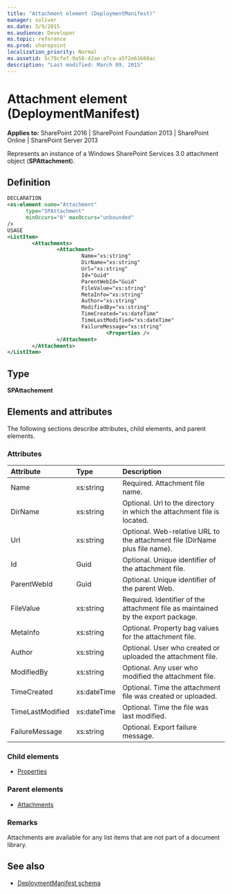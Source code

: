 ```yaml
---
title: "Attachment element (DeploymentManifest)"
manager: soliver
ms.date: 3/9/2015
ms.audience: Developer
ms.topic: reference
ms.prod: sharepoint
localization_priority: Normal
ms.assetid: 5c78cfef-9a58-42ae-a7ca-a5f2e61668ac
description: "Last modified: March 09, 2015"
---
```


# Attachment element (DeploymentManifest)

**Applies to:** SharePoint 2016 | SharePoint Foundation 2013 | SharePoint Online | SharePoint Server 2013 
  
Represents an instance of a Windows SharePoint Services 3.0 attachment object (**SPAttachment**).

## Definition

```XML
DECLARATION
<xs:element name="Attachment" 
      type="SPAttachment" 
      minOccurs="0" maxOccurs="unbounded" 
/>
USAGE
<ListItem>
        <Attachments>
                <Attachment>
                        Name="xs:string"
                        DirName="xs:string"
                        Url="xs:string"
                        Id="Guid"
                        ParentWebId="Guid"
                        FileValue="xs:string"
                        MetaInfo="xs:string"
                        Author="xs:string"
                        ModifiedBy="xs:string"
                        TimeCreated="xs:dateTime"
                        TimeLastModified="xs:dateTime"
                        FailureMessage="xs:string"
                                <Properties />
                </Attachment>
        </Attachments>
</ListItem>
```

## Type

**SPAttachement**
  
## Elements and attributes

The following sections describe attributes, child elements, and parent elements.

### Attributes

|**Attribute**|**Type**|**Description**|
|:-----|:-----|:-----|
|Name  <br/> |xs:string  <br/> |Required. Attachment file name.  <br/> |
|DirName  <br/> |xs:string  <br/> |Optional. Url to the directory in which the attachment file is located.  <br/> |
|Url  <br/> |xs:string  <br/> |Optional. Web-relative URL to the attachment file (DirName plus file name).  <br/> |
|Id  <br/> |Guid  <br/> |Optional. Unique identifier of the attachment file.  <br/> |
|ParentWebId  <br/> |Guid  <br/> |Optional. Unique identifier of the parent Web.  <br/> |
|FileValue  <br/> |xs:string  <br/> |Required. Identifier of the attachment file as maintained by the export package.  <br/> |
|MetaInfo  <br/> |xs:string  <br/> |Optional. Property bag values for the attachment file.  <br/> |
|Author  <br/> |xs:string  <br/> |Optional. User who created or uploaded the attachment file.  <br/> |
|ModifiedBy  <br/> |xs:string  <br/> |Optional. Any user who modified the attachment file.  <br/> |
|TimeCreated  <br/> |xs:dateTime  <br/> |Optional. Time the attachment file was created or uploaded.  <br/> |
|TimeLastModified  <br/> |xs:dateTime  <br/> |Optional. Time the file was last modified.  <br/> |
|FailureMessage  <br/> |xs:string  <br/> |Optional. Export failure message.  <br/> |
   
### Child elements

- [Properties](properties-element-deploymentmanifestspattachment.md)
   
### Parent elements

- [Attachments](attachments-element-deploymentmanifest.md)
   
### Remarks

Attachments are available for any list items that are not part of a document library.
  
## See also

- [DeploymentManifest schema](deploymentmanifest-schema.md)

